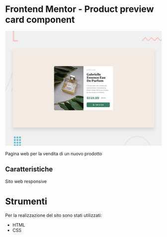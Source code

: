 # Frontend Mentor - Product preview card component

![Design preview for the Product preview card component coding challenge](./design/desktop-preview.jpg)

Pagina web per la vendita di un nuovo prodotto

## Caratteristiche

Sito web responsive

# Strumenti

Per la realizzazione del sito sono stati utilizzati:

- HTML
- CSS
